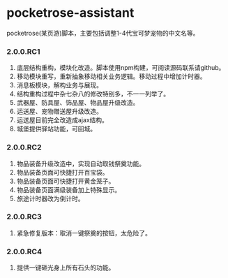 # pocketrose-assistant

pocketrose(某页游)脚本，主要包括调整1-4代宝可梦宠物的中文名等。

### 2.0.0.RC1

1. 底层结构重构，模块化改造。脚本使用npm构建，可阅读源码联系请github。
2. 移动模块重写，重新抽象移动相关业务逻辑。移动过程中增加计时器。
3. 消息板模块，解构业务与展现。
4. 结构重构过程中杂七杂八的修改特别多，不一一列举了。
5. 武器屋、防具屋、饰品屋、物品屋升级改造。
6. 运送屋、宠物赠送屋升级改造。
7. 运送屋目前完全改造成ajax结构。
8. 城堡提供驿站功能，可回城。

### 2.0.0.RC2

1. 物品装备升级改造中，实现自动取钱祭奠功能。
2. 物品装备页面可快捷打开百宝袋。
3. 物品装备页面可快捷打开黄金笼子。
4. 物品装备页面满级装备加上特殊显示。
5. 旅途计时器改为倒计时。

### 2.0.0.RC3

1. 紧急修复版本：取消一键祭奠的按钮，太危险了。

### 2.0.0.RC4

1. 提供一键砸光身上所有石头的功能。